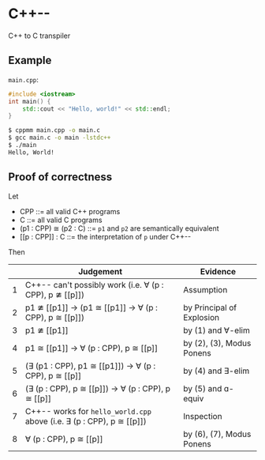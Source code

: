 # C++--

C++ to C transpiler

## Example

`main.cpp`:
```c++
#include <iostream>
int main() {
    std::cout << "Hello, world!" << std::endl;
}
```

```sh
$ cppmm main.cpp -o main.c
$ gcc main.c -o main -lstdc++
$ ./main
Hello, World!
```

## Proof of correctness

Let

- CPP ::= all valid C++ programs
- C ::= all valid C programs
- (p1 : CPP) ≅ (p2 : C) ::= `p1` and `p2` are semantically equivalent
- [[p : CPP]] : C ::= the interpretation of `p` under C++--

Then

| | Judgement | Evidence |
|-|-----------|----------|
|1| C++-- can't possibly work (i.e. ∀ (p : CPP), p ≇ [[p]])                | Assumption               |
|2| p1 ≇ [[p1]] → (p1 ≅ [[p1]] → ∀ (p : CPP), p ≅ [[p]])                 | by Principal of Explosion |
|3| p1 ≇ [[p1]]                                                            | by (1) and ∀-elim         |
|4| p1 ≅ [[p1]] → ∀ (p : CPP), p ≅ [[p]]                                 | by (2), (3), Modus Ponens |
|5| (∃ (p1 : CPP), p1 ≅ [[p1]]) → ∀ (p : CPP), p ≅ [[p]]                 | by (4) and ∃-elim         |
|6| (∃ (p : CPP), p ≅ [[p]]) → ∀ (p : CPP), p ≅ [[p]]                    | by (5) and ɑ-equiv        |
|7| C++-- works for `hello_world.cpp` above (i.e. ∃ (p : CPP), p ≅ [[p]]) | Inspection                |
|8| ∀ (p : CPP), p ≅ [[p]]                                                | by (6), (7), Modus Ponens |
